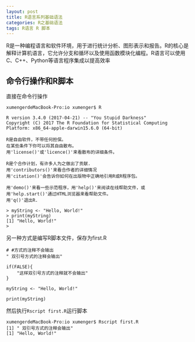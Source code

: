 ```yaml
---
layout: post
title: R语言系列基础语法
categories: R之基础语法
tags: R语言 R 脚本
---
```


R是一种编程语言和软件环境，用于进行统计分析、图形表示和报告。R的核心是解释计算机语言，它允许分支和循环以及使用函数模块化编程。R语言可以使用C、C++、Python等语言程序集成以提高效率

## 命令行操作和R脚本

直接在命令行操作

```
xumengerdeMacBook-Pro:io xumenger$ R

R version 3.4.0 (2017-04-21) -- "You Stupid Darkness"
Copyright (C) 2017 The R Foundation for Statistical Computing
Platform: x86_64-apple-darwin15.6.0 (64-bit)

R是自由软件，不带任何担保。
在某些条件下你可以将其自由散布。
用'license()'或'licence()'来看散布的详细条件。

R是个合作计划，有许多人为之做出了贡献.
用'contributors()'来看合作者的详细情况
用'citation()'会告诉你如何在出版物中正确地引用R或R程序包。

用'demo()'来看一些示范程序，用'help()'来阅读在线帮助文件，或
用'help.start()'通过HTML浏览器来看帮助文件。
用'q()'退出R.

> myString <- "Hello, World!"
> print(myString)
[1] "Hello, World!"
> 

```

另一种方式是编写R脚本文件，保存为first.R

```
# #方式的注释不会输出
" 双引号方式的注释会输出"

if(FALSE){
    "这样双引号方式的注释就不会输出"
}

myString <- "Hello, World!"

print(myString)
```

然后执行`Rscript first.R`运行脚本

```
xumengerdeMacBook-Pro:io xumenger$ Rscript first.R 
[1] " 双引号方式的注释会输出"
[1] "Hello, World!"
```


